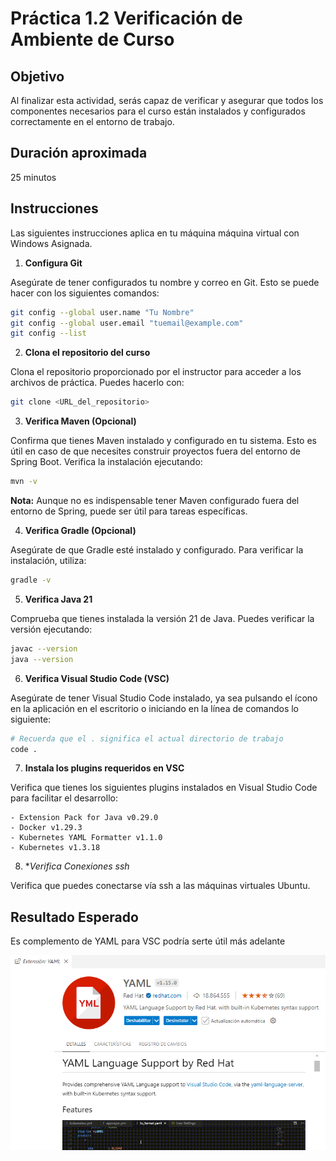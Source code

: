 # Práctica 1.2 Verificación de Ambiente de Curso

## Objetivo
Al finalizar esta actividad, serás capaz de verificar y asegurar que todos los componentes necesarios para el curso están instalados y configurados correctamente en el entorno de trabajo.

## Duración aproximada
25 minutos

## Instrucciones

Las siguientes instrucciones aplica en tu máquina máquina virtual con Windows Asignada.

1. **Configura Git**

Asegúrate de tener configurados tu nombre y correo en Git. Esto se puede hacer con los siguientes comandos:

```bash
git config --global user.name "Tu Nombre"
git config --global user.email "tuemail@example.com"
git config --list
````

2. **Clona el repositorio del curso**

Clona el repositorio proporcionado por el instructor para acceder a los archivos de práctica. Puedes hacerlo con:

```bash
git clone <URL_del_repositorio>
```

3. **Verifica Maven (Opcional)**

Confirma que tienes Maven instalado y configurado en tu sistema. Esto es útil en caso de que necesites construir proyectos fuera del entorno de Spring Boot. Verifica la instalación ejecutando:

```bash
mvn -v
```

**Nota:** Aunque no es indispensable tener Maven configurado fuera del entorno de Spring, puede ser útil para tareas específicas.


4. **Verifica Gradle (Opcional)**

Asegúrate de que Gradle esté instalado y configurado. Para verificar la instalación, utiliza:

```bash
gradle -v
```

5. **Verifica Java 21**

Comprueba que tienes instalada la versión 21 de Java. Puedes verificar la versión ejecutando:

```bash
javac --version
java --version
```

6. **Verifica Visual Studio Code (VSC)**

Asegúrate de tener Visual Studio Code instalado, ya sea pulsando el ícono en la aplicación en el escritorio o iniciando en la línea de comandos lo siguiente:

```bash
# Recuerda que el . significa el actual directorio de trabajo
code .
```

7. **Instala los plugins requeridos en VSC**

Verifica que tienes los siguientes plugins instalados en Visual Studio Code para facilitar el desarrollo:

    - Extension Pack for Java v0.29.0
    - Docker v1.29.3
    - Kubernetes YAML Formatter v1.1.0
    - Kubernetes v1.3.18

8. **Verifica Conexiones ssh*

Verifica que puedes conectarse vía ssh a las máquinas virtuales Ubuntu.

## Resultado Esperado

Es complemento de YAML para VSC podría serte útil más adelante

![Extensión: YAML](../images/u2_1_1.png)